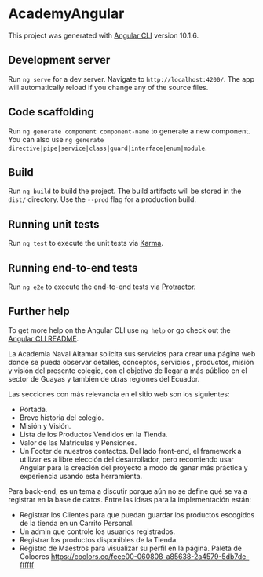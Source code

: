 # AcademyAngular

This project was generated with [Angular CLI](https://github.com/angular/angular-cli) version 10.1.6.

## Development server

Run `ng serve` for a dev server. Navigate to `http://localhost:4200/`. The app will automatically reload if you change any of the source files.

## Code scaffolding

Run `ng generate component component-name` to generate a new component. You can also use `ng generate directive|pipe|service|class|guard|interface|enum|module`.

## Build

Run `ng build` to build the project. The build artifacts will be stored in the `dist/` directory. Use the `--prod` flag for a production build.

## Running unit tests

Run `ng test` to execute the unit tests via [Karma](https://karma-runner.github.io).

## Running end-to-end tests

Run `ng e2e` to execute the end-to-end tests via [Protractor](http://www.protractortest.org/).

## Further help

To get more help on the Angular CLI use `ng help` or go check out the [Angular CLI README](https://github.com/angular/angular-cli/blob/master/README.md).

La Academia Naval Altamar solicita sus servicios para crear una página web donde se pueda observar detalles, conceptos, servicios , productos, misión y visión del presente colegio, con el objetivo de llegar a más público en el sector de Guayas y también de otras regiones del Ecuador.

Las secciones con más relevancia en el sitio web son los siguientes:

* Portada.
* Breve historia del colegio.
* Misión y Visión.
* Lista de los Productos Vendidos en la Tienda.
* Valor de las Matriculas y Pensiones.
* Un Footer de nuestros contactos.
Del lado front-end, el framework a utilizar es a libre elección del desarrollador, pero recomiendo usar Angular para la creación del proyecto a modo de ganar más práctica y experiencia usando esta herramienta.

Para back-end, es un tema a discutir porque aún no se define qué se va a registrar en la base de datos. Entre las ideas para la implementación están:

* Registrar los Clientes para que puedan guardar los productos escogidos de la tienda en un Carrito Personal.
* Un admin que controle los usuarios registrados.
* Registrar los productos disponibles de la Tienda.
* Registro de Maestros para visualizar su perfil en la página.
Paleta de Coloores https://coolors.co/feee00-060808-a85638-2a4579-5db7de-ffffff